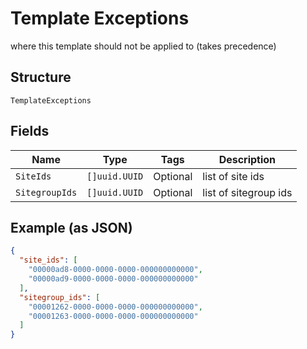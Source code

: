 
# Template Exceptions

where this template should not be applied to (takes precedence)

## Structure

`TemplateExceptions`

## Fields

| Name | Type | Tags | Description |
|  --- | --- | --- | --- |
| `SiteIds` | `[]uuid.UUID` | Optional | list of site ids |
| `SitegroupIds` | `[]uuid.UUID` | Optional | list of sitegroup ids |

## Example (as JSON)

```json
{
  "site_ids": [
    "00000ad8-0000-0000-0000-000000000000",
    "00000ad9-0000-0000-0000-000000000000"
  ],
  "sitegroup_ids": [
    "00001262-0000-0000-0000-000000000000",
    "00001263-0000-0000-0000-000000000000"
  ]
}
```

